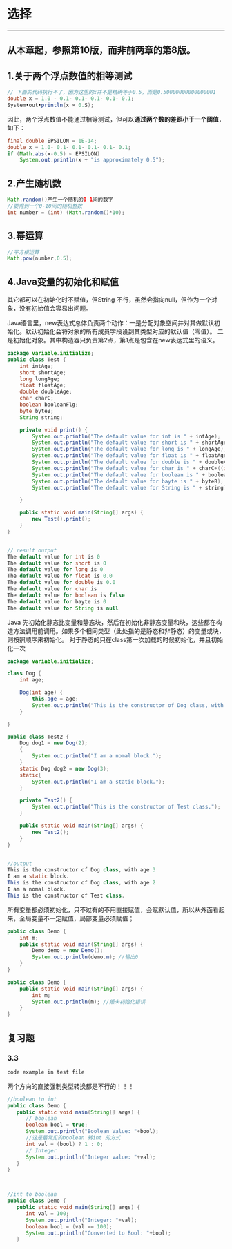 # 选择


---
从本章起，参照第10版，而非前两章的第8版。
---
## 1.关于两个浮点数值的相等测试
```java
// 下面的代码执行不了，因为这里的x并不是精确等于0.5，而是0.50000000000000001
double x = 1.0 - 0.1- 0.1- 0.1- 0.1- 0.1; 
System•out•println(x » 0.S);
```
因此，两个浮点数值不能通过相等测试，但可以**通过两个数的差距小于一个阈值**，如下：
```java
final double EPSILON = 1E-14;
double x = 1.0- 0.1- 0.1- 0.1- 0.1- 0.1;
if (Math.abs(x-0.5) < EPSILON)
    System.out.println(x + "is approximately 0.5");
```

## 2.产生随机数
```java
Math.random()产生一个随机的0-1间的数字
//要得到一个0-10间的随机整数
int number = (int) (Math.random()*10);
```

## 3.幂运算
```java
//平方根运算
Math.pow(number,0.5);
```

## 4.Java变量的初始化和赋值
其它都可以在初始化时不赋值，但String 不行，虽然会指向null，但作为一个对象，没有初始值会容易出问题。

Java语言里，new表达式总体负责两个动作：一是分配对象空间并对其做默认初始化。默认初始化会将对象的所有成员字段设到其类型对应的默认值（零值）。
二是初始化对象。其中构造器只负责第2点，第1点是包含在new表达式里的语义。

```java
package variable.initialize;
public class Test {
    int intAge;
    short shortAge;
    long longAge;
    float floatAge;
    double doubleAge;
    char charC;
    boolean booleanFlg;
    byte byteB;
    String string;

    private void print() {
        System.out.println("The default value for int is " + intAge);
        System.out.println("The default value for short is " + shortAge);
        System.out.println("The default value for long is " + longAge);
        System.out.println("The default value for float is " + floatAge);
        System.out.println("The default value for double is " + doubleAge);
        System.out.println("The default value for char is " + charC+((int)charC));
        System.out.println("The default value for boolean is " + booleanFlg);
        System.out.println("The default value for bayte is " + byteB);
        System.out.println("The default value for String is " + string);

    }

    public static void main(String[] args) {
        new Test().print();
    }
}


// result output
The default value for int is 0
The default value for short is 0
The default value for long is 0
The default value for float is 0.0
The default value for double is 0.0
The default value for char is 
The default value for boolean is false
The default value for bayte is 0
The default value for String is null
```

Java 先初始化静态比变量和静态块，然后在初始化非静态变量和块，这些都在构造方法调用前调用。如果多个相同类型（此处指的是静态和非静态）的变量或块，则按照顺序来初始化。
                                               对于静态的只在class第一次加载的时候初始化，并且初始化一次
```java
package variable.initialize;

class Dog {
    int age;

    Dog(int age) {
        this.age = age;
        System.out.println("This is the constructor of Dog class, with age " + age);
    }

}

public class Test2 {
    Dog dog1 = new Dog(2);
    {
        System.out.println("I am a nomal block.");
    }
    static Dog dog2 = new Dog(3);
    static{
        System.out.println("I am a static block.");
    }

    private Test2() {
        System.out.println("This is the constructor of Test class.");
    }

    public static void main(String[] args) {
        new Test2();
    }
}


//output
This is the constructor of Dog class, with age 3
I am a static block.
This is the constructor of Dog class, with age 2
I am a nomal block.
This is the constructor of Test class.
```
所有变量都必须初始化，只不过有的不用直接赋值，会赋默认值，所以从外面看起来，全局变量不一定赋值，局部变量必须赋值；
```java
public class Demo {
    int m;
    public static void main(String[] args) {
        Demo demo = new Demo();
        System.out.println(demo.m); //输出0
    }
}

public class Demo {
    public static void main(String[] args) {
        int m;
        System.out.println(m); //报未初始化错误
    }
}
```

## 复习题

### 3.3
```java
code example in test file
```
两个方向的直接强制类型转换都是不行的！！！
```java
//boolean to int
public class Demo {
   public static void main(String[] args) {
      // boolean
      boolean bool = true;
      System.out.println("Boolean Value: "+bool);
      //这是最常见的boolean 转int 的方式
      int val = (bool) ? 1 : 0;
      // Integer
      System.out.println("Integer value: "+val);
   }
}



//int to boolean
public class Demo {
   public static void main(String[] args) {
      int val = 100;
      System.out.println("Integer: "+val);
      boolean bool = (val == 100);
      System.out.println("Converted to Bool: "+bool);
   }
```